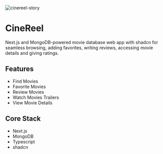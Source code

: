 ![cinereel-story](https://github.com/andreedyson/cinereel/assets/108970537/23deced3-78c8-4d6c-94cd-7b72a58692f3)

# CineReel

Next.js and MongoDB-powered movie database web app with shadcn for seamless browsing, adding favorites, writing reviews, accessing movie details and giving ratings.

## Features
- Find Movies
- Favorite Movies
- Review Movies
- Watch Movies Trailers
- View Movie Details

## Core Stack
- Next.js
- MongoDB
- Typescript
- shadcn
